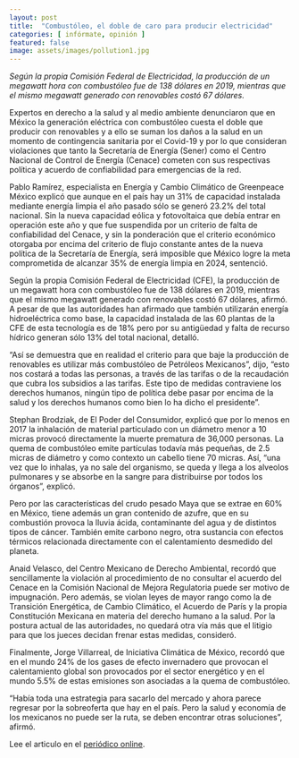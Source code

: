 ```yaml
---
layout: post
title:  "Combustóleo, el doble de caro para producir electricidad"
categories: [ infórmate, opinión ]
featured: false
image: assets/images/pollution1.jpg
---
```


*Según la propia Comisión Federal de Electricidad, la producción de un megawatt hora con combustóleo fue de 138 dólares en 2019, mientras que el mismo megawatt generado con renovables costó 67 dólares.*

Expertos en derecho a la salud y al medio ambiente denunciaron que en México la generación eléctrica con combustóleo cuesta el doble que producir con renovables y a ello se suman los daños a la salud en un momento de contingencia sanitaria por el Covid-19 y por lo que consideran violaciones que tanto la Secretaría de Energía (Sener) como el Centro Nacional de Control de Energía (Cenace) cometen con sus respectivas política y acuerdo de confiabilidad para emergencias de la red.

Pablo Ramírez, especialista en Energía y Cambio Climático de Greenpeace México explicó que aunque en el país hay un 31% de capacidad instalada mediante energía limpia el año pasado sólo se generó 23.2% del total nacional. Sin la nueva capacidad eólica y fotovoltaica que debía entrar en operación este año y que fue suspendida por un criterio de falta de confiabilidad del Cenace, y sin la ponderación que el criterio económico otorgaba por encima del criterio de flujo constante antes de la nueva política de la Secretaría de Energía, será imposible que México logre la meta comprometida de alcanzar 35% de energía limpia en 2024, sentenció.

Según la propia Comisión Federal de Electricidad (CFE), la producción de un megawatt hora con combustóleo fue de 138 dólares en 2019, mientras que el mismo megawatt generado con renovables costó 67 dólares, afirmó. A pesar de que las autoridades han afirmado que también utilizarán energía hidroeléctrica como base, la capacidad instalada de las 60 plantas de la CFE de esta tecnología es de 18% pero por su antigüedad y falta de recurso hídrico generan sólo 13% del total nacional, detalló.

“Así se demuestra que en realidad el criterio para que baje la producción de renovables es utilizar más combustóleo de Petróleos Mexicanos”, dijo, “esto nos costará a todas las personas, a través de las tarifas o de la recaudación que cubra los subsidios a las tarifas. Este tipo de medidas contraviene los derechos humanos, ningún tipo de política debe pasar por encima de la salud y los derechos humanos como bien lo ha dicho el presidente”.

Stephan Brodziak, de El Poder del Consumidor, explicó que por lo menos en 2017 la inhalación de material particulado con un diámetro menor a 10 micras provocó directamente la muerte prematura de 36,000 personas. La quema de combustóleo emite partículas todavía más pequeñas, de 2.5 micras de diámetro y como contexto un cabello tiene 70 micras. Así, “una vez que lo inhalas, ya no sale del organismo, se queda y llega a los alveolos pulmonares y se absorbe en la sangre para distribuirse por todos los órganos”, explicó.

Pero por las características del crudo pesado Maya que se extrae en 60% en México, tiene además un gran contenido de azufre, que en su combustión provoca la lluvia ácida, contaminante del agua y de distintos tipos de cáncer. También emite carbono negro, otra sustancia con efectos térmicos relacionada directamente con el calentamiento desmedido del planeta.

Anaid Velasco, del Centro Mexicano de Derecho Ambiental, recordó que sencillamente la violación al procedimiento de no consultar el acuerdo del Cenace en la Comisión Nacional de Mejora Regulatoria puede ser motivo de impugnación. Pero además, se violan leyes de mayor rango como la de Transición Energética, de Cambio Climático, el Acuerdo de París y la propia Constitución Mexicana en materia del derecho humano a la salud. Por la postura actual de las autoridades, no quedará otra vía más que el litigio para que los jueces decidan frenar estas medidas, consideró.

Finalmente, Jorge Villarreal, de Iniciativa Climática de México, recordó que en el mundo 24% de los gases de efecto invernadero que provocan el calentamiento global son provocados por el sector energético y en el mundo 5.5% de estas emisiones son asociadas a la quema de combustóleo.

“Había toda una estrategia para sacarlo del mercado y ahora parece regresar por la sobreoferta que hay en el país. Pero la salud y economía de los mexicanos no puede ser la ruta, se deben encontrar otras soluciones”, afirmó.



Lee el articulo en el [periódico online][jekyll-docs].



[jekyll-docs]: https://www.eleconomista.com.mx/empresas/En-Mexico-electricidad-con-combustoleo-cuesta-el-doble-que-generacion-renovable-expertos-20200519-0073.html